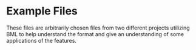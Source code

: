 # Example Files

These files are arbitrarily chosen files from two different projects utilizing BML to help understand the format and give an understanding of some applications of the features.
